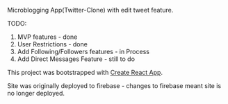 Microblogging App(Twitter-Clone) with edit tweet feature.

TODO:

1. MVP features - done
2. User Restrictions - done
3. Add Following/Followers features - in Process
4. Add Direct Messages Feature - still to do

This project was bootstrapped with [Create React App](https://github.com/facebookincubator/create-react-app).

Site was originally deployed to firebase - changes to firebase meant site is no longer deployed.
